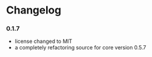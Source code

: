 # Changelog

### 0.1.7

- license changed to MIT
- a completely refactoring source for core version 0.5.7

